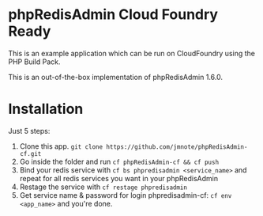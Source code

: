 phpRedisAdmin Cloud Foundry Ready
=================================

This is an example application which can be run on CloudFoundry using the PHP Build Pack.

This is an out-of-the-box implementation of phpRedisAdmin 1.6.0.


Installation
============
Just 5 steps:

 1. Clone this app. `git clone https://github.com/jmnote/phpRedisAdmin-cf.git`
 2. Go inside the folder and run `cf phpRedisAdmin-cf && cf push`
 3. Bind your redis service with `cf bs phpredisadmin <service_name>` and repeat for all redis services you want in your phpRedisAdmin
 4. Restage the service with `cf restage phpredisadmin` 
 5. Get service name & password for login phpredisadmin-cf: `cf env <app_name>` and you're done.

